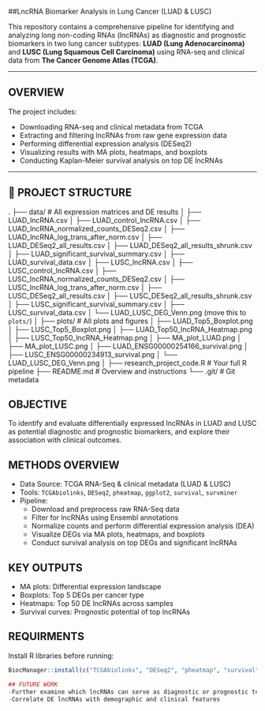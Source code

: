 ##LncRNA Biomarker Analysis in Lung Cancer (LUAD & LUSC)

This repository contains a comprehensive pipeline for identifying and analyzing long non-coding RNAs (lncRNAs) as diagnostic and prognostic biomarkers in two lung cancer subtypes: 
**LUAD (Lung Adenocarcinoma)** and **LUSC (Lung Squamous Cell Carcinoma)** using RNA-seq and clinical data from **The Cancer Genome Atlas (TCGA)**.

---

## OVERVIEW

The project includes:

- Downloading RNA-seq and clinical metadata from TCGA  
- Extracting and filtering lncRNAs from raw gene expression data  
- Performing differential expression analysis (DESeq2)  
- Visualizing results with MA plots, heatmaps, and boxplots  
- Conducting Kaplan-Meier survival analysis on top DE lncRNAs  

---

## 📁 PROJECT STRUCTURE
.
├── data/                            # All expression matrices and DE results
│   ├── LUAD_lncRNA.csv
│   ├── LUAD_control_lncRNA.csv
│   ├── LUAD_lncRNA_normalized_counts_DESeq2.csv
│   ├── LUAD_lncRNA_log_trans_after_norm.csv
│   ├── LUAD_DESeq2_all_results.csv
│   ├── LUAD_DESeq2_all_results_shrunk.csv
│   ├── LUAD_significant_survival_summary.csv
│   ├── LUAD_survival_data.csv
│   ├── LUSC_lncRNA.csv
│   ├── LUSC_control_lncRNA.csv
│   ├── LUSC_lncRNA_normalized_counts_DESeq2.csv
│   ├── LUSC_lncRNA_log_trans_after_norm.csv
│   ├── LUSC_DESeq2_all_results.csv
│   ├── LUSC_DESeq2_all_results_shrunk.csv
│   ├── LUSC_significant_survival_summary.csv
│   ├── LUSC_survival_data.csv
│   └── LUAD_LUSC_DEG_Venn.png (move this to `plots/`)
│
├── plots/                          # All plots and figures
│   ├── LUAD_Top5_Boxplot.png
│   ├── LUSC_Top5_Boxplot.png
│   ├── LUAD_Top50_lncRNA_Heatmap.png
│   ├── LUSC_Top50_lncRNA_Heatmap.png
│   ├── MA_plot_LUAD.png
│   ├── MA_plot_LUSC.png
│   ├── LUAD_ENSG00000254166_survival.png
│   ├── LUSC_ENSG00000234913_survival.png
│   └── LUAD_LUSC_DEG_Venn.png
│
├── research_project_code.R         # Your full R pipeline
├── README.md                       # Overview and instructions
└── .git/                           # Git metadata


## OBJECTIVE

To identify and evaluate differentially expressed lncRNAs in LUAD and LUSC as potential diagnostic and prognostic biomarkers, and explore their association with clinical outcomes.

## METHODS OVERVIEW

- Data Source: TCGA RNA-Seq & clinical metadata (LUAD & LUSC)
- Tools: `TCGAbiolinks`, `DESeq2`, `pheatmap`, `ggplot2`, `survival`, `survminer`
- Pipeline:
  - Download and preprocess raw RNA-Seq data
  - Filter for lncRNAs using Ensembl annotations
  - Normalize counts and perform differential expression analysis (DEA)
  - Visualize DEGs via MA plots, heatmaps, and boxplots
  - Conduct survival analysis on top DEGs and significant lncRNAs

## KEY OUTPUTS

- MA plots: Differential expression landscape
- Boxplots: Top 5 DEGs per cancer type
- Heatmaps: Top 50 DE lncRNAs across samples
- Survival curves: Prognostic potential of top lncRNAs

## REQUIRMENTS

Install R libraries before running:

```r
BiocManager::install(c("TCGAbiolinks", "DESeq2", "pheatmap", "survival", "survminer", "ggplot2", "tibble", "dplyr", "RColorBrewer", "VennDiagram"))

## FUTURE WORK
-Further examine which lncRNAs can serve as diagnostic or prognostic tools or both
-Correlate DE lncRNAs with demographic and clinical features
